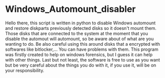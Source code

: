 # Windows_Automount_disabler
Hello there, this script is written in python to disable Windows automount and restore diskparts previously detected disks so it doesn't mount them.
Those disks that are connected to the system at the moment that you disable the automout will automount, so be aware about of what are you wanting to do.
Be also careful using this around disks that a encrypted with softwares like bitlocker,... You can have problems with them.
This program was firstly created to help on windows forensics, but I guess it can help with other things.
Last but not least, the software is free to use as you want but be very careful about the things you do with it, if you use it, will be on your responsibility.
